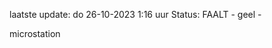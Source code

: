 laatste update: 
do 26-10-2023  1:16   uur 
Status: FAALT - geel - 
<div class="service Y">microstation</div>
